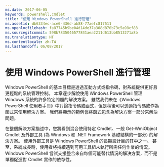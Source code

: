 ```yaml
---
ms.date: 2017-06-05
keywords: powershell,cmdlet
title: "使用 Windows PowerShell 進行管理"
ms.assetid: db6334ec-ace6-436d-ab88-77aefc817511
ms.openlocfilehash: fa87745b9be04d14de37a308d870b73c5a98cf83
ms.sourcegitcommit: 598b7835046577841aea2211d613bb8513271a8b
ms.translationtype: HT
ms.contentlocale: zh-TW
ms.lasthandoff: 06/08/2017
---
```

# <a name="using-windows-powershell-for-administration"></a>使用 Windows PowerShell 進行管理
Windows PowerShell 的基本目標是透過互動方式或指令碼，對系統提供更好且更輕鬆的系統管理控制。 本章逐步解說使用 Windows PowerShell 管理 Windows 系統的許多特定問題的解決方案。 雖然我們未在《Windows PowerShell 使用者手冊》中討論指令碼或函式，但是稍後可以透過指令碼或作為函式來使用解決方案。 我們將顯示的範例會將函式包含為解決方案一部分來解決問題。

在整個解決方案描述中，您將看到混合使用特定 Cmdlet、一般 Get-WmiObject Cmdlet 及外部工具 (為 Windows 和 .NET Framework 基礎結構的一部分) 的解決方案。 使用外部工具是 Windows PowerShell 的長期設計目的其中之一。 甚至，系統成長時，使用者將持續遇到可用工具組未執行所需任何作業的情況。 Windows PowerShell 嘗試支援整合來自每個可能替代情況的解決方案，而不是單獨促進對 Cmdlet 實作的依存性。

